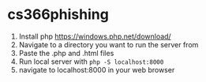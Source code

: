 # cs366phishing

1. Install php https://windows.php.net/download/
2. Navigate to a directory you want to run the server  from
3. Paste the .php and .html files
4. Run local server with ```php -S localhost:8000```
5. navigate to localhost:8000 in your web browser
